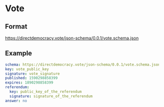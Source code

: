 # Vote

## Format

https://directdemocracy.vote/json-schema/0.0.1/vote.schema.json

## Example

```yaml
schema: https://directdemocracy.vote/json-schema/0.0.1/vote.schema.json
key: vote_public_key
signature: vote_signature
published: 1590298858399
expires: 1890298858399
referendum:
  key: public_key_of_the_referendum
  signature: signature_of_the_referendum
answer: no
```
